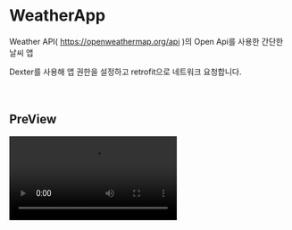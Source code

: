 # WeatherApp
Weather API( https://openweathermap.org/api )의 Open Api를 사용한 간단한 날씨 앱 <br>

Dexter를 사용해 앱 권한을 설정하고 retrofit으로 네트워크 요청합니다.
<br>
<br>
<br>
## PreView
<video src="https://user-images.githubusercontent.com/55622345/122355715-1683b200-cf8d-11eb-8309-e6af097ffeab.mp4">
<br>
<br>
<br>
## Used 
* Kotlin 1.3.72
* AndroidStudio 4.1.3
* ViewBinding
* karumi:dexter 6.2.2
* retrofit2
  * retrofit 2.9.0
  * converter-gson 2.0.0
